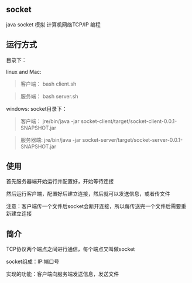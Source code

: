 ## socket

java socket 模拟 计算机网络TCP/IP 编程

## 运行方式

目录下：

linux and Mac:
> 客户端： bash client.sh

> 服务端： bash server.sh

windows:
socket目录下：
> 客户端： jre/bin/java -jar socket-client/target/socket-client-0.0.1-SNAPSHOT.jar

> 服务器端: jre/bin/java -jar socket-server/target/socket-server-0.0.1-SNAPSHOT.jar

## 使用

首先服务器端开始运行并配置好，开始等待连接

然后运行客户端，配置好后建立连接，然后就可以发送信息，或者传文件

注意：客户端传一个文件后socket会断开连接，所以每传送完一个文件后需要重新建立连接

## 简介

TCP协议两个端点之间进行通信，每个端点又叫做socket

socket组成：IP:端口号

实现的功能：客户端向服务端发送信息，发送文件



